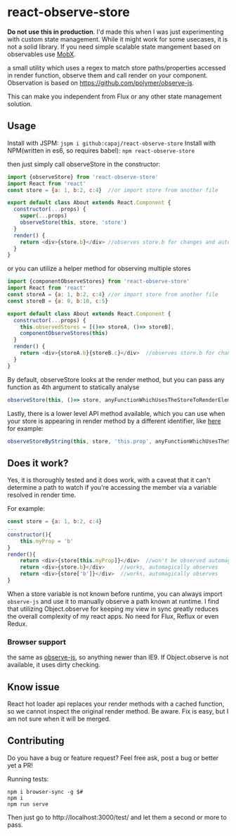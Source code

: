# react-observe-store
**Do not use this in production**. I'd made this when I was just experimenting with custom state management. While it might work for some usecases, it is not a solid library. If you need simple scalable state mangement based on observables use [MobX](https://github.com/mobxjs/mobx).

a small utility which uses a regex to match store paths/properties accessed in render function, observe them and call render on your component. Observation is based on https://github.com/polymer/observe-js.

This can make you independent from Flux or any other state management solution.

## Usage
Install with JSPM: `jspm i github:capaj/react-observe-store`
Install with NPM(written in es6, so requires babel): `npm react-observe-store`

then just simply call observeStore in the constructor:
```javascript
import {observeStore} from 'react-observe-store'
import React from 'react'
const store = {a: 1, b:2, c:4}	//or import store from another file

export default class About extends React.Component {
  constructor(...props) {
    super(...props)
    observeStore(this, store, 'store')
  }
  render() {
    return <div>{store.b}</div>	//observes store.b for changes and automatically rerenders when it's value changes
  }
}
```
or you can utilize a helper method for observing multiple stores
```javascript
import {componentObserveStores} from 'react-observe-store'
import React from 'react'
const storeA = {a: 1, b:2, c:4}	//or import store from another file
const storeB = {a: 0, b:10, c:5}

export default class About extends React.Component {
  constructor(...props) {
    this.observedStores = [()=> storeA, ()=> storeB],
    componentObserveStores(this)
  }
  render() {
    return <div>{storeA.b}{storeB.c}</div>	//observes store.b for changes and automatically rerenders when it's value changes
  }
}
```

By default, observeStore looks at the render method, but you can pass any function as 4th argument to statically analyse
```javascript
observeStore(this, ()=> store, anyFunctionWhichUsesTheStoreToRenderElements)	//you can pass optionally a function which you want to statically check for store usages
```

Lastly, there is a lower level API method available, which you can use when your store is appearing in render method by a different identifier, like [here](https://github.com/capaj/postuj-hovna/blob/master/www/components/profile.jsx#L19) for example:
```javascript
observeStoreByString(this, store, 'this.prop', anyFunctionWhichUsesTheStoreToRenderElements)	//you can pass an exact string by which you reference it in your render method
```

## Does it work?

Yes, it is thoroughly tested and it does work, with a caveat that it can't determine a path to watch if you're accessing the member via a variable resolved in render time.

For example:
```javascript
const store = {a: 1, b:2, c:4}
...
constructor(){
	this.myProp = 'b'
}
render(){
	return <div>{store[this.myProp]}</div>	//won't be observed automagically :-(
	return <div>{store.b}</div>		//works, automagically observes
	return <div>{store['b']}</div>	//works, automagically observes
}
```
When a store variable is not known before runtime, you can always import `observe-js` and use it to manually observe a path known at runtime.
I find that utilizing Object.observe for keeping my view in sync greatly reduces the overall complexity of my react apps. No need for Flux, Reflux or even Redux.

### Browser support
the same as [observe-js](https://github.com/polymer/observe-js), so anything newer than IE9. If Object.observe is not available, it uses dirty checking.

## Know issue

React hot loader api replaces your render methods with a cached function, so we cannot inspect the original render method. Be aware. Fix is easy, but I am not sure when it will be merged.

## Contributing
Do you have a bug or feature request? Feel free ask, post a bug or better yet a PR!

Running tests:
```
npm i browser-sync -g $#
npm i
npm run serve
```
Then just go to http://localhost:3000/test/ and let them a second or more to pass.
